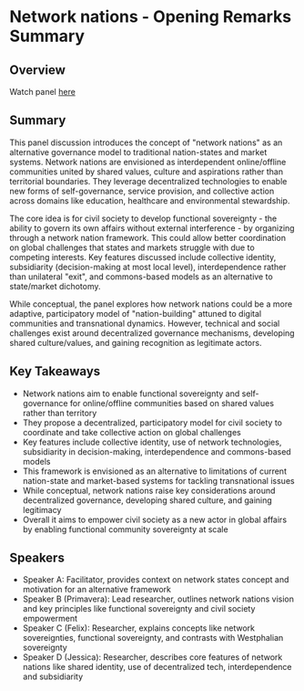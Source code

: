 # Network nations - Opening Remarks Summary

## Overview
Watch panel [here](https://streameth.org/edge_city/watch?session=671b1fdc9da0f165b839ad89)

## Summary
This panel discussion introduces the concept of "network nations" as an alternative governance model to traditional nation-states and market systems. Network nations are envisioned as interdependent online/offline communities united by shared values, culture and aspirations rather than territorial boundaries. They leverage decentralized technologies to enable new forms of self-governance, service provision, and collective action across domains like education, healthcare and environmental stewardship.

The core idea is for civil society to develop functional sovereignty - the ability to govern its own affairs without external interference - by organizing through a network nation framework. This could allow better coordination on global challenges that states and markets struggle with due to competing interests. Key features discussed include collective identity, subsidiarity (decision-making at most local level), interdependence rather than unilateral "exit", and commons-based models as an alternative to state/market dichotomy.

While conceptual, the panel explores how network nations could be a more adaptive, participatory model of "nation-building" attuned to digital communities and transnational dynamics. However, technical and social challenges exist around decentralized governance mechanisms, developing shared culture/values, and gaining recognition as legitimate actors.

## Key Takeaways
- Network nations aim to enable functional sovereignty and self-governance for online/offline communities based on shared values rather than territory
- They propose a decentralized, participatory model for civil society to coordinate and take collective action on global challenges
- Key features include collective identity, use of network technologies, subsidiarity in decision-making, interdependence and commons-based models
- This framework is envisioned as an alternative to limitations of current nation-state and market-based systems for tackling transnational issues
- While conceptual, network nations raise key considerations around decentralized governance, developing shared culture, and gaining legitimacy
- Overall it aims to empower civil society as a new actor in global affairs by enabling functional community sovereignty at scale

## Speakers
- Speaker A: Facilitator, provides context on network states concept and motivation for an alternative framework
- Speaker B (Primavera): Lead researcher, outlines network nations vision and key principles like functional sovereignty and civil society empowerment
- Speaker C (Felix): Researcher, explains concepts like network sovereignties, functional sovereignty, and contrasts with Westphalian sovereignty
- Speaker D (Jessica): Researcher, describes core features of network nations like shared identity, use of decentralized tech, interdependence and subsidiarity

